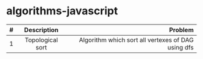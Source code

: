 # algorithms-javascript
| #             | Description          | Problem  |
| ------------- |:-------------:| -----:|
| 1             | Topological sort | Algorithm which sort all vertexes of DAG using dfs  |

